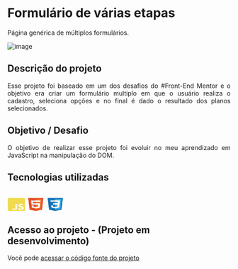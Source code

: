 # Formulário de várias etapas

Página genérica de múltiplos formulários.

![image](https://user-images.githubusercontent.com/53456439/212595151-72fc164f-215b-4abd-9208-b2a4388dd379.png)

## Descrição do projeto

<p align="justify">Esse projeto foi baseado em um dos desafios do #Front-End Mentor e o objetivo era criar um formulário multiplo em que o usuário realiza o cadastro, seleciona opções e no final é dado o resultado dos planos selecionados. 

## Objetivo / Desafio

<p align="justify">O objetivo de realizar esse projeto foi evoluir no meu aprendizado em JavaScript na manipulação do DOM.</p>

## Tecnologias utilizadas

<div style="display: inline_block"><br>
  <img align="center" alt="Js" height="30" width="40" src="https://raw.githubusercontent.com/devicons/devicon/master/icons/javascript/javascript-plain.svg">
  <!--<img align="center" alt="Ts" height="30" width="40" src="https://raw.githubusercontent.com/devicons/devicon/master/icons/typescript/typescript-plain.svg">
  <img align="center" alt="React" height="30" width="40" src="https://raw.githubusercontent.com/devicons/devicon/master/icons/react/react-original.svg">-->
  <img align="center" alt="HTML" height="30" width="40" src="https://raw.githubusercontent.com/devicons/devicon/master/icons/html5/html5-original.svg">
  <img align="center" alt="CSS" height="30" width="40" src="https://raw.githubusercontent.com/devicons/devicon/master/icons/css3/css3-original.svg">
</div>

## Acesso ao projeto - (Projeto em desenvolvimento)

Você pode [acessar o código fonte do projeto](https://github.com/fabricioronaldo/mult-step-form-main) <!--ou [Visualiza-lo - https://fabricioronaldo.github.io/multi-step-form-main/](https://fabricioronaldo.github.io/multi-step-form-main/) -->


 
